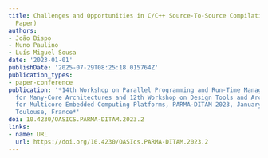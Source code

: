 ```yaml
---
title: Challenges and Opportunities in C/C++ Source-To-Source Compilation (Invited
  Paper)
authors:
- João Bispo
- Nuno Paulino
- Luís Miguel Sousa
date: '2023-01-01'
publishDate: '2025-07-29T08:25:18.015764Z'
publication_types:
- paper-conference
publication: '*14th Workshop on Parallel Programming and Run-Time Management Techniques
  for Many-Core Architectures and 12th Workshop on Design Tools and Architectures
  for Multicore Embedded Computing Platforms, PARMA-DITAM 2023, January 17, 2023,
  Toulouse, France*'
doi: 10.4230/OASICS.PARMA-DITAM.2023.2
links:
- name: URL
  url: https://doi.org/10.4230/OASIcs.PARMA-DITAM.2023.2
---
```

